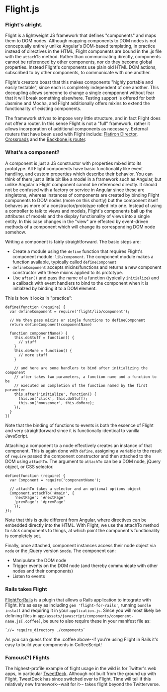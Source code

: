 # Flight.js

### Flight's alright.
Flight is a lightweight JS framework that defines "components" and maps them to
DOM nodes. Although mapping components to DOM nodes is not conceptually entirely
unlike Angular's DOM-based templating, in practice instead of directives in the
HTML, Flight components are bound in the .js file with the `attachTo` method.
Rather than communicating directly, components cannot be referenced by other
components, nor do they become global properties. Instead Flight's components
use plain old HTML DOM actions, subscribed to by other components, to
communicate with one another.

Flight's creators boast that this makes components "highly portable and easily
testable", since each is completely independent of one another. This decoupling
allows someone to change a single compponent without fear that it will break
something elsewhere. Testing support is offered for both Jasmine and Mocha, and
Flight additionally offers mixins to extend the functionality of existing
components.

The framework strives to impose very little structure, and in fact Flight does
not offer a router. In this sense Flight is not a "full" framework, rather it
allows incorporation of additional components as necessary. External routers
that have been used with Flight include: [Flatiron
Director](https://github.com/flatiron/director),
[Crossroads](http://millermedeiros.github.io/crossroads.js/) and the
[Backbone.js router](http://backbonejs.org/).

### What's a component?
A component is just a JS constructor with properties mixed into its prototype.
All Flight components have basic functionality like event handling, and custom
properties which describe their behavior. You can think of them just a little
bit like a model in a framework such as Angular, but unlike Angular a Flight
component cannot be referenced directly. It should not be confused with a
factory or service in Angular since these are singletons, whereas instances of
components are created by binding Flight components to DOM nodes (more on this
shortly) but the component itself behaves as more of a constructor/prototype
rolled into one. Instead of using a controller to talk to views and models,
Flight's components ball up the attributes of models and the display
functionality of views into a single entity. In this case changes in the "view"
are effected by event-driven methods of a component which will change its
corresponding DOM node somehow.

Writing a component is fairly straightforward. The basic steps are:

-  Create a module using the `define` function that requires Flight's component
module: `lib/component`. The component module makes a function available,
typically called `defineComponent`
-  `defineComponent` accepts mixins/functions
and returns a new component constructor with these mixins applied to its
prototype.
-  Use `after()` and pass the name of a function (typically `initialize`) and a
callback with event handlers to bind to the component when it is initialzed by
binding it to a DOM element.

This is how it looks in "practice":

    define(function (require) {
      var defineComponent = require('flight/lib/component');

      // We then pass mixins or single functions to defineComponent
      return defineComponent(componentName)

      function componentName() {
        this.doStuff = function() {
          // stuff
        }
        this.doMore = function() {
          // more stuff
        }

        // and here are some handlers to bind after initializing the component
        // after takes two parameters, a function name and a function to be
        // executed on completion of the function named by the first parameter
        this.after('initialize', function() {
          this.on('click', this.doStuff);
          this.on('mouseover', this.doMore);
        });
      }
    })

Note that the binding of functions to events is both the essence of Flight and
very straightforward since it is functionally identical to vanilla JavaScript.

Attaching a component to a node effectively creates an instance of that
component. This is again done with `define`, assigning a variable to the result
of `require` passed the component constructor and then attached to the DOM using
`attachTo`. The argument to `attachTo` can be a DOM node, jQuery object, or CSS
selector.

    define(function (require) {
      var Component = require('componentName');

      // attachTo takes a selector and an optional options object
      Component.attachTo('#main', {
        'nextPage': '#nextPage'
        'prevPage': '#prevPage'
        });
    });

Note that this is quite different from Angular, where directives can be embedded
directly into the HTML. With Flight, we use the attachTo method to sitck
components to things, at which point the component's functionality is completely
set.

Finally, once attached, component instances access their node object via `node`
or the jQuery version `$node`. The component can:

-  Manipulate the DOM node
-  Trigger events on the DOM node (and thereby communicate with other nodes and
  their components)
-  Listen to events

### Rails takes Flight
[FlightForRails](https://github.com/rezwyi/flight-for-rails) is a plugin that
allows a Rails application to integrate with Flight. It's as easy as including
`gem 'flight-for-rails'`, running `bundle install` and requiring it in your
`application.js`. Since you will most likely be defining files in
`app/assets/javascript/components/component-name.js[.coffee]`, be sure to also
require these in your manifest file as:

    `//= require_directory ./components`

As you can guess from the .coffee above--if you're using Flight in Rails it's
easy to build your components in CoffeeScript!

### Famous(?) Flights
The highest-profile example of flight usage in the wild is for Twitter's web
apps, in particular [TweetDeck](https://about.twitter.com/products/tweetdeck).
Although not built from the ground up with Flight, TweetDeck has since switched
over to Flight. Time will tell if this relatively new framework--wait for it--
takes flight beyond the Twitterverse.
